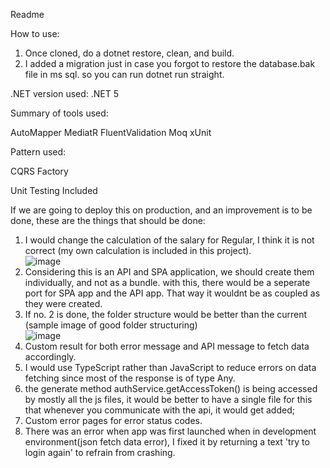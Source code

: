 Readme

How to use:
1. Once cloned, do a dotnet restore, clean, and build.
2. I added a migration just in case you forgot to restore the database.bak file in ms sql. so you can run dotnet run straight.

.NET version used:
.NET 5

Summary of tools used:

AutoMapper
MediatR
FluentValidation
Moq
xUnit

Pattern used:

CQRS
Factory

Unit Testing Included

If we are going to deploy this on production, and an improvement is to be done, these are the things that should be done:

1. I would change the calculation of the salary for Regular, I think it is not correct (my own calculation is included in this project). <br> ![image](https://github.com/devmorriss/Sprout.Exam.EmployeeCalcu/assets/68768091/a3b94bb8-1e30-4f5a-bfda-09529ea61bb5)
2. Considering this is an API and SPA application, we should create them individually, and not as a bundle. with this, there would be a seperate port for SPA app and the API app. That way it wouldnt be as coupled as they were created.
3. If no. 2 is done, the folder structure would be better than the current (sample image of good folder structuring) <br>
![image](https://github.com/devmorriss/Sprout.Exam.EmployeeCalcu/assets/68768091/9773df17-e990-4a6e-b50f-8c9763ef6ef7)
4. Custom result for both error message and API message to fetch data accordingly.
5. I would use TypeScript rather than JavaScript to reduce errors on data fetching since most of the response is of type Any.
6. the generate method authService.getAccessToken() is being accessed by mostly all the js files, it would be better to have a single file for this that whenever you communicate with the api, it would get added;
7. Custom error pages for error status codes.
8. There was an error when app was first launched when in development environment(json fetch data error), I fixed it by returning a text 'try to login again' to refrain from crashing.

